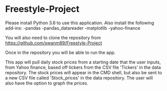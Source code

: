# Freestyle-Project

Please install Python 3.6 to use this application.
Also install the following add-ins:
-pandas
-pandas_datareader
-matplotlib
-yahoo-finance

You will also need to clone the repository from https://github.com/swanm89/Freestyle-Project

Once in the repository you will be able to run the app.

This app will pull daily stock prices from a starting date that the user inputs, from Yahoo finance, based off tickers from the CSV file 'Tickers' in the data repository. The stock prices will appear in the CMD shell, but also be sent to a new CSV file called 'Stock_prices' in the data repository. The user will also have the option to graph the prices.   
